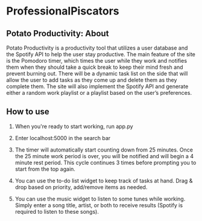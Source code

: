 # ProfessionalPiscators

## Potato Productivity: About
Potato Productivity is a productivity tool that utilizes a user database and the Spotify API to help the user stay productive. The main feature of the site is the Pomodoro timer, which times the user while they work and notifies them when they should take a quick break to keep their mind fresh and prevent burning out. There will be a dynamic task list on the side that will allow the user to add tasks as they come up and delete them as they complete them. The site will also implement the Spotify API and generate either a random work playlist or a playlist based on the user’s preferences.

## How to use
1) When you're ready to start working, run app.py

2) Enter localhost:5000 in the search bar

3) The timer will automatically start counting down from 25 minutes. Once the 25 minute work period is over, you will be notified and will begin a 4 minute rest period. This cycle continues 3 times before prompting you to start from the top again.

4) You can use the to-do list widget to keep track of tasks at hand. Drag & drop based on priority, add/remove items as needed.

5) You can use the music widget to listen to some tunes while working. Simply enter a song title, artist, or both to receive results (Spotify is required to listen to these songs).

